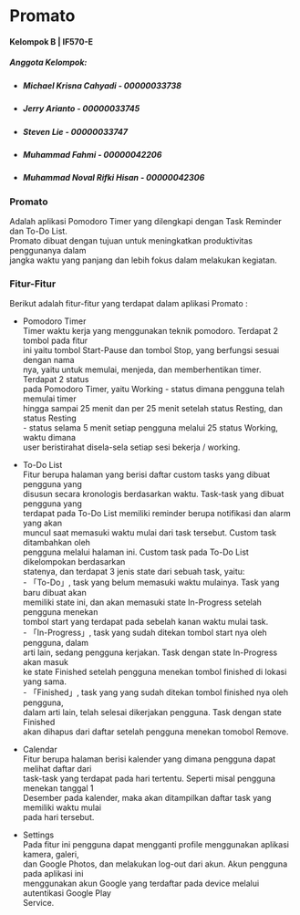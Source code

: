 # Promato
#### Kelompok B | IF570-E
##### Anggota Kelompok:
- ##### Michael Krisna Cahyadi      - 00000033738
- ##### Jerry Arianto               - 00000033745
- ##### Steven Lie                  - 00000033747
- ##### Muhammad Fahmi              - 00000042206
- ##### Muhammad Noval Rifki Hisan  - 00000042306

### Promato
Adalah aplikasi Pomodoro Timer yang dilengkapi dengan Task Reminder dan To-Do List.
<br> Promato dibuat dengan tujuan untuk meningkatkan produktivitas penggunanya dalam 
<br> jangka waktu yang panjang dan lebih fokus dalam melakukan kegiatan.
### Fitur-Fitur
Berikut adalah fitur-fitur yang terdapat dalam aplikasi Promato :
- Pomodoro Timer
<br> Timer waktu kerja yang menggunakan teknik pomodoro. Terdapat 2 tombol pada fitur
<br> ini yaitu tombol Start-Pause dan tombol Stop, yang berfungsi sesuai dengan nama
<br> nya, yaitu untuk memulai, menjeda, dan memberhentikan timer. Terdapat 2 status
<br> pada Pomodoro Timer, yaitu Working - status dimana pengguna telah memulai timer
<br> hingga sampai 25 menit dan per 25 menit setelah status Resting, dan status Resting
<br>  - status selama 5 menit setiap pengguna melalui 25 status Working, waktu dimana
<br> user beristirahat disela-sela setiap sesi bekerja / working.

- To-Do List
<br> Fitur berupa halaman yang berisi daftar custom tasks yang dibuat pengguna yang 
<br> disusun secara kronologis berdasarkan waktu. Task-task yang dibuat pengguna yang
<br> terdapat pada To-Do List memiliki reminder berupa notifikasi dan alarm yang akan
<br> muncul saat memasuki waktu mulai dari task tersebut. Custom task ditambahkan oleh
<br> pengguna melalui halaman ini. Custom task pada To-Do List dikelompokan berdasarkan
<br> statenya, dan terdapat 3 jenis state dari sebuah task, yaitu:
<br> - 「To-Do」, task yang belum memasuki waktu mulainya. Task yang baru dibuat akan
<br> memiliki state ini, dan akan memasuki state In-Progress setelah pengguna menekan
<br> tombol start yang terdapat pada sebelah kanan waktu mulai task.
<br> - 「In-Progress」, task yang sudah ditekan tombol start nya oleh pengguna, dalam
<br> arti lain, sedang pengguna kerjakan. Task dengan state In-Progress akan masuk
<br> ke state Finished setelah pengguna menekan tombol finished di lokasi yang sama.
<br> - 「Finished」, task yang  yang sudah ditekan tombol finished nya oleh pengguna,
<br> dalam arti lain, telah selesai dikerjakan pengguna. Task dengan state Finished
<br> akan dihapus dari daftar setelah pengguna menekan tomobol Remove.

- Calendar 
<br> Fitur berupa halaman berisi kalender yang dimana pengguna dapat melihat daftar dari
<br> task-task yang terdapat pada hari tertentu. Seperti misal pengguna menekan tanggal 1
<br> Desember pada kalender, maka akan ditampilkan daftar task yang memiliki waktu mulai 
<br> pada hari tersebut.

- Settings
<br> Pada fitur ini pengguna dapat mengganti profile menggunakan aplikasi kamera, galeri,
<br> dan Google Photos, dan melakukan log-out dari akun. Akun pengguna pada aplikasi ini 
<br> menggunakan akun Google yang terdaftar pada device melalui autentikasi Google Play 
<br> Service.
